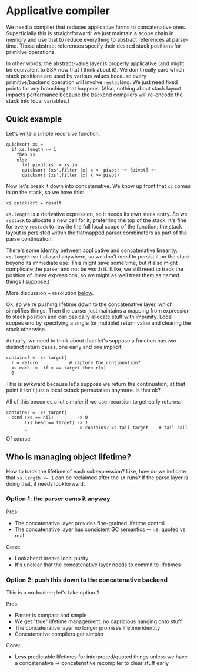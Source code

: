 # Applicative compiler
We need a compiler that reduces applicative forms to concatenative ones.
Superficially this is straightforward: we just maintain a scope chain in memory
and use that to reduce everything to abstract references at parse-time. Those
abstract references specify their desired stack positions for primitive
operations.

In other words, the abstract-value layer is properly applicative (and might be
equivalent to SSA now that I think about it). We don't really care which stack
positions are used by various values because every primitive/backend operation
will involve `restack`ing. We just need fixed points for any branching that
happens. (Also, nothing about stack layout impacts performance because the
backend compilers will re-encode the stack into local variables.)

## Quick example
Let's write a simple recursive function.

```
quicksort xs =
  if xs.length <= 1
    then xs
    else
      let pivot:xs' = xs in
      quicksort (xs'.filter |x| x <  pivot) ++ [pivot] ++
      quicksort (xs'.filter |x| x >= pivot)
```

Now let's break it down into concatenative. We know up front that `xs` comes in
on the stack, so we have this:

```
xs quicksort = result
```

`xs.length` is a derivative expression, so it needs its own stack entry. So we
`restack` to allocate a new cell for it, preferring the top of the stack. It's
fine for every `restack` to rewrite the full local scope of the function; the
stack layout is persisted within the flatmapped parser combinators as part of
the parse continuation.

There's some identity between applicative and concatenative linearity:
`xs.length` isn't aliased anywhere, so we don't need to persist it on the stack
beyond its immediate use. This might save some time, but it also might
complicate the parser and not be worth it. (Like, we still need to track the
position of linear expressions, so we might as well treat them as named things I
suppose.)

More discussion + resolution [below](#who-is-managing-object-lifetime).

Ok, so we're pushing lifetime down to the concatenative layer, which simplifies
things. Then the parser just maintains a mapping from expression to stack
position and can basically allocate stuff with impunity. Local scopes end by
specifying a single (or multiple) return value and clearing the stack otherwise.

Actually, we need to think about that: let's suppose a function has two distinct
return cases, one early and one implicit:

```
contains? = |xs target|
  r = return            # capture the continuation?
  xs.each |x| if x == target then r(x)
  0
```

This is awkward because let's suppose we return the continuation; at that point
it isn't just a local cstack permutation anymore. Is that ok?

All of this becomes a lot simpler if we use recursion to get early returns:

```
contains? = |xs target|
  cond (xs == nil)         -> 0
       (xs.head == target) -> 1
       _                   -> contains? xs.tail target    # tail call
```

Of course.

## Who is managing object lifetime?
How to track the lifetime of each subexpression? Like, how do we indicate that
`xs.length <= 1` can be reclaimed after the `if` runs? If the parse layer is
doing that, it needs lookforward.

### Option 1: the parser owns it anyway
Pros:

- The concatenative layer provides fine-grained lifetime control
- The concatenative layer has consistent GC semantics -- i.e. quoted vs real

Cons:

- Lookahead breaks local purity
- It's unclear that the concatenative layer needs to commit to lifetimes

### Option 2: push this down to the concatenative backend
This is a no-brainer; let's take option 2.

Pros:

- Parser is compact and simple
- We get "true" lifetime management: no capricious hanging onto stuff
- The concatenative layer no longer promises lifetime identity
- Concatenative compilers get simpler

Cons:

- Less predictable lifetimes for interpreted/quoted things unless we have a
  concatenative -> concatenative recompiler to clear stuff early
